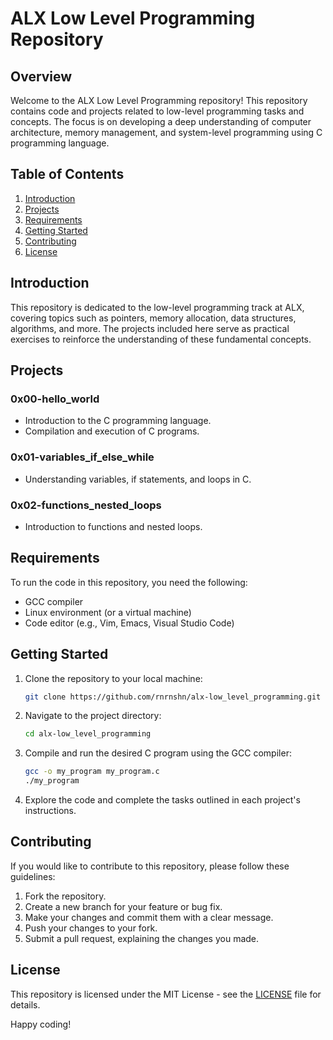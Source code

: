 # ALX Low Level Programming Repository

## Overview

Welcome to the ALX Low Level Programming repository! 
This repository contains code and projects related to low-level programming tasks and concepts. The focus is on developing a deep understanding of computer architecture, memory management, and system-level programming using C programming language.

## Table of Contents

1. [Introduction](#introduction)
2. [Projects](#projects)
3. [Requirements](#requirements)
4. [Getting Started](#getting-started)
5. [Contributing](#contributing)
6. [License](#license)

## Introduction

This repository is dedicated to the low-level programming track at ALX, covering topics such as pointers, memory allocation, data structures, algorithms, and more. The projects included here serve as practical exercises to reinforce the understanding of these fundamental concepts.

## Projects

### 0x00-hello_world
- Introduction to the C programming language.
- Compilation and execution of C programs.

### 0x01-variables_if_else_while
- Understanding variables, if statements, and loops in C.

### 0x02-functions_nested_loops
- Introduction to functions and nested loops.


## Requirements

To run the code in this repository, you need the following:

- GCC compiler
- Linux environment (or a virtual machine)
- Code editor (e.g., Vim, Emacs, Visual Studio Code)

## Getting Started

1. Clone the repository to your local machine:

   ```bash
   git clone https://github.com/rnrnshn/alx-low_level_programming.git
   ```

2. Navigate to the project directory:

   ```bash
   cd alx-low_level_programming
   ```

3. Compile and run the desired C program using the GCC compiler:

   ```bash
   gcc -o my_program my_program.c
   ./my_program
   ```

4. Explore the code and complete the tasks outlined in each project's instructions.

## Contributing

If you would like to contribute to this repository, please follow these guidelines:

1. Fork the repository.
2. Create a new branch for your feature or bug fix.
3. Make your changes and commit them with a clear message.
4. Push your changes to your fork.
5. Submit a pull request, explaining the changes you made.

## License

This repository is licensed under the MIT License - see the [LICENSE](LICENSE) file for details.

Happy coding!